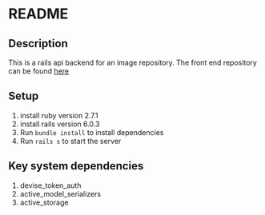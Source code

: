 # README

## Description
This is a rails api backend for an image repository. The front end repository can be found [here](https://github.com/RishBar/instantgram-client)

## Setup

1. install ruby version 2.7.1
2. install rails version 6.0.3
3. Run `bundle install` to install dependencies
4. Run `rails s` to start the server

## Key system dependencies

1. devise_token_auth
2. active_model_serializers
3. active_storage


